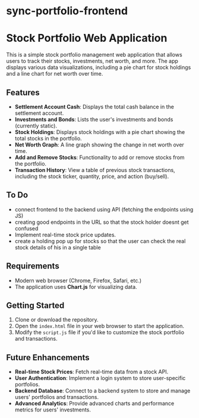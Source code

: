 # sync-portfolio-frontend

# Stock Portfolio Web Application

This is a simple stock portfolio management web application that allows users to track their stocks, investments, net worth, and more. The app displays various data visualizations, including a pie chart for stock holdings and a line chart for net worth over time.

## Features
- **Settlement Account Cash**: Displays the total cash balance in the settlement account.
- **Investments and Bonds**: Lists the user's investments and bonds (currently static).
- **Stock Holdings**: Displays stock holdings with a pie chart showing the total stocks in the portfolio.
- **Net Worth Graph**: A line graph showing the change in net worth over time.
- **Add and Remove Stocks**: Functionality to add or remove stocks from the portfolio. 
- **Transaction History**: View a table of previous stock transactions, including the stock ticker, quantity, price, and action (buy/sell).

## To Do
- connect frontend to the backend using API (fetching the endpoints using JS)
- creating good endpoints in the URL so that the stock holder doesnt get confused 
- Implement real-time stock price updates.
- create a holding pop up for stocks so that the user can check the real stock details of his in a single table


## Requirements
- Modern web browser (Chrome, Firefox, Safari, etc.)
- The application uses **Chart.js** for visualizing data.

## Getting Started

1. Clone or download the repository.
2. Open the `index.html` file in your web browser to start the application.
3. Modify the `script.js` file if you'd like to customize the stock portfolio and transactions.

## Future Enhancements

- **Real-time Stock Prices**: Fetch real-time data from a stock API.
- **User Authentication**: Implement a login system to store user-specific portfolios.
- **Backend Database**: Connect to a backend system to store and manage users' portfolios and transactions.
- **Advanced Analytics**: Provide advanced charts and performance metrics for users' investments.

